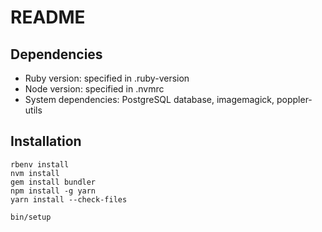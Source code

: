 # README

## Dependencies

* Ruby version: specified in .ruby-version
* Node version: specified in .nvmrc
* System dependencies: PostgreSQL database, imagemagick, poppler-utils

## Installation

    rbenv install
    nvm install
    gem install bundler
    npm install -g yarn
    yarn install --check-files

    bin/setup
    

